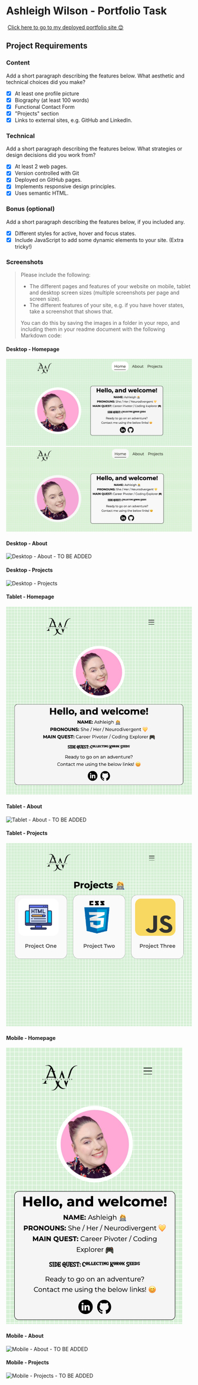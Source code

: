 #  Ashleigh Wilson - Portfolio Task
​
[Click here to go to my deployed portfolio site 😊](https://ashleighcodes.github.io/)
​
## Project Requirements

### Content
 Add a short paragraph describing the features below. What aesthetic and technical choices did you make? 
- [x] At least one profile picture
- [x] Biography (at least 100 words)
- [x] Functional Contact Form
- [x] "Projects" section
- [x] Links to external sites, e.g. GitHub and LinkedIn.
​
### Technical
 Add a short paragraph describing the features below. What strategies or design decisions did you work from? 
- [x] At least 2 web pages.
- [x] Version controlled with Git
- [x] Deployed on GitHub pages.
- [x] Implements responsive design principles.
- [x] Uses semantic HTML.

### Bonus (optional)
 Add a short paragraph describing the features below, if you included any. 
- [x] Different styles for active, hover and focus states.
- [x] Include JavaScript to add some dynamic elements to your site. (Extra tricky!)
​
### Screenshots
> Please include the following:
> - The different pages and features of your website on mobile, tablet and desktop screen sizes (multiple screenshots per page and screen size).
> - The different features of your site, e.g. if you have hover states, take a screenshot that shows that.  
> 
> You can do this by saving the images in a folder in your repo, and including them in your readme document with the following Markdown code: 

####  Desktop - Homepage 
![Desktop - Homepage](./readme-img/Desktop_Homepage.png)
![Desktop - Homepage](./readme-img/Homepage%20record%20TEST.gif)

####  Desktop - About 
![Desktop - About - TO BE ADDED]()

####  Desktop - Projects 
![Desktop - Projects](.)

####  Tablet - Homepage 
![Tablet - Homepage - TO BE ADDED](./readme-img/Tablet_Home.png)

####  Tablet - About 
![Tablet - About - TO BE ADDED]()

####  Tablet - Projects 
![Tablet - Projects - TO BE ADDED](./readme-img/Tablet_Projects.png)

####  Mobile - Homepage 
![Mobile - Homepage - TO BE ADDED](./readme-img/Mobile_Homepage.png)

####  Mobile - About 
![Mobile - About - TO BE ADDED]()

####  Mobile - Projects 
![Mobile - Projects - TO BE ADDED]()
